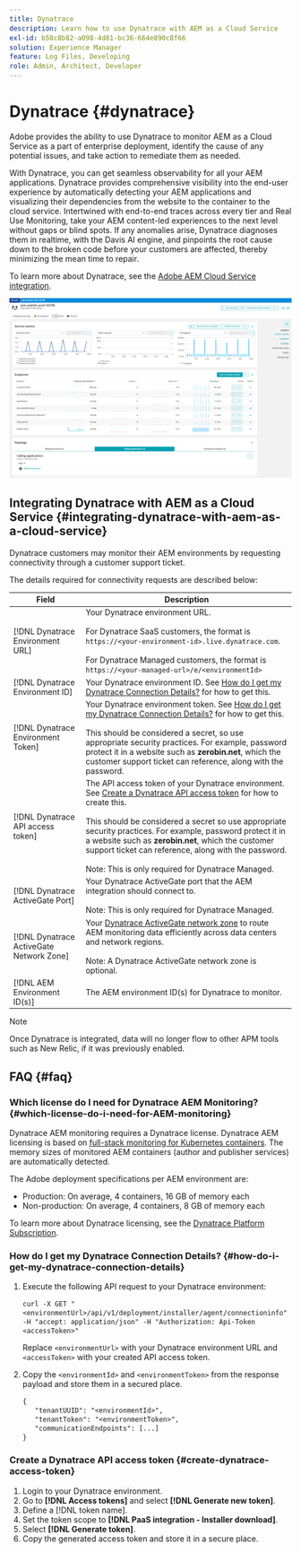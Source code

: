 ```yaml
---
title: Dynatrace
description: Learn how to use Dynatrace with AEM as a Cloud Service
exl-id: b58c8b82-a098-4d81-bc36-664e890c8f66
solution: Experience Manager
feature: Log Files, Developing
role: Admin, Architect, Developer
---
```

# Dynatrace {#dynatrace}

Adobe provides the ability to use Dynatrace to monitor AEM as a Cloud Service as a part of enterprise deployment, identify the cause of any potential issues, and take action to remediate them as needed. 

With Dynatrace, you can get seamless observability for all your AEM applications. Dynatrace provides comprehensive visibility into the end-user experience by automatically detecting your AEM applications and visualizing their dependencies from the website to the container to the cloud service. Intertwined with end-to-end traces across every tier and Real Use Monitoring, take your AEM content-led experiences to the next level without gaps or blind spots. If any anomalies arise, Dynatrace diagnoses them in realtime, with the Davis AI engine, and pinpoints the root cause down to the broken code before your customers are affected, thereby minimizing the mean time to repair.

To learn more about Dynatrace, see the [Adobe AEM Cloud Service integration](https://www.dynatrace.com/hub/detail/adobe-experience-manager-1/).

![AEM author and publisher performance metrics](/help/implementing/cloud-manager/assets/dynatrace-performance-metrics.png)

## Integrating Dynatrace with AEM as a Cloud Service {#integrating-dynatrace-with-aem-as-a-cloud-service}

Dynatrace customers may monitor their AEM environments by requesting connectivity through a customer support ticket.

The details required for connectivity requests are described below:

| **Field**  | **Description**  |
|---|---|
| [!DNL Dynatrace Environment URL]  | Your Dynatrace environment URL.<br><br>For Dynatrace SaaS customers, the format is `https://<your-environment-id>.live.dynatrace.com`.<br><br>For Dynatrace Managed customers, the format is `https://<your-managed-url>/e/<environmentId>`  |
| [!DNL Dynatrace Environment ID]  | Your Dynatrace environment ID. See [How do I get my Dynatrace Connection Details?](#how-do-i-get-my-dynatrace-connection-details) for how to get this. |
| [!DNL Dynatrace Environment Token]  | Your Dynatrace environment token. See [How do I get my Dynatrace Connection Details?](#how-do-i-get-my-dynatrace-connection-details) for how to get this.<br><br>This should be considered a secret, so use appropriate security practices. For example, password protect it in a website such as **zerobin.net**, which the customer support ticket can reference, along with the password.  |
| [!DNL Dynatrace API access token]  | The API access token of your Dynatrace environment. See [Create a Dynatrace API access token](#create-dynatrace-access-token) for how to create this.<br><br>This should be considered a secret so use appropriate security practices. For example, password protect it in a website such as **zerobin.net**, which the customer support ticket can reference, along with the password.<br><br>Note: This is only required for Dynatrace Managed.  |
| [!DNL Dynatrace ActiveGate Port] | Your Dynatrace ActiveGate port that the AEM integration should connect to.<br><br>Note: This is only required for Dynatrace Managed.  |
| [!DNL Dynatrace ActiveGate Network Zone] | Your [Dynatrace ActiveGate network zone](https://docs.dynatrace.com/docs/manage/network-zones) to route AEM monitoring data efficiently across data centers and network regions.<br><br>Note: A Dynatrace ActiveGate network zone is optional.  |
| [!DNL AEM Environment ID(s)]  | The AEM environment ID(s) for Dynatrace to monitor. |

>[!NOTE]
>
>Once Dynatrace is integrated, data will no longer flow to other APM tools such as New Relic, if it was previously enabled.

## FAQ {#faq}

### Which license do I need for Dynatrace AEM Monitoring? {#which-license-do-i-need-for-AEM-monitoring}

Dynatrace AEM monitoring requires a Dynatrace license. Dynatrace AEM licensing is based on [full-stack monitoring for Kubernetes containers](https://docs.dynatrace.com/docs/shortlink/dps-hosts#gib-hour-calculation-for-containers-and-application-only-monitoring). The memory sizes of monitored AEM containers (author and publisher services) are automatically detected.

The Adobe deployment specifications per AEM environment are:

* Production: On average, 4 containers, 16 GB of memory each
* Non-production: On average, 4 containers, 8 GB of memory each

To learn more about Dynatrace licensing, see the [Dynatrace Platform Subscription](https://docs.dynatrace.com/docs/shortlink/dynatrace-platform-subscription).

### How do I get my Dynatrace Connection Details? {#how-do-i-get-my-dynatrace-connection-details}

1. Execute the following API request to your Dynatrace environment:  

   ```
   curl -X GET "<environmentUrl>/api/v1/deployment/installer/agent/connectioninfo" -H "accept: application/json" -H "Authorization: Api-Token <accessToken>"
   ```


   Replace `<environmentUrl>` with your Dynatrace environment URL and `<accessToken>` with your created API access token.  

1. Copy the `<environmentId>` and `<environmentToken>` from the response payload and store them in a secured place.
      
   ```
   {
      "tenantUUID": "<environmentId>",
      "tenantToken": "<environmentToken>",
      "communicationEndpoints": [...]
   }
   ```

### Create a Dynatrace API access token {#create-dynatrace-access-token}

1. Login to your Dynatrace environment.
1. Go to **[!DNL Access tokens]** and select **[!DNL Generate new token]**.
1. Define a [!DNL token name].
1. Set the token scope to **[!DNL PaaS integration - Installer download]**.
1. Select **[!DNL Generate token]**.
1. Copy the generated access token and store it in a secure place.





